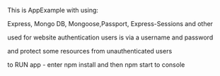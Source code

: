 This is AppExample with using:

Express, Mongo DB, Mongoose,Passport, Express-Sessions and other

used for website authentication users is via a username and password

and protect some resources from unauthenticated users

to RUN app  - enter npm install and then npm start to console









